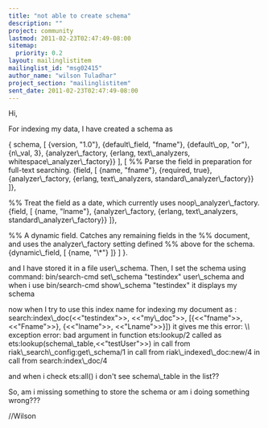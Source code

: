 ```yaml
---
title: "not able to create schema"
description: ""
project: community
lastmod: 2011-02-23T02:47:49-08:00
sitemap:
  priority: 0.2
layout: mailinglistitem
mailinglist_id: "msg02415"
author_name: "wilson Tuladhar"
project_section: "mailinglistitem"
sent_date: 2011-02-23T02:47:49-08:00
---
```



Hi,

For indexing my data, I have created a schema as

{
schema,
[
 {version, "1.0"},
 {default\\_field, "fname"},
 {default\\_op, "or"},
 {n\\_val, 3},
 {analyzer\\_factory, {erlang, text\\_analyzers,
whitespace\\_analyzer\\_factory}}
 ],
 [
 %% Parse the field in preparation for full-text searching.
 {field, [
 {name, "fname"},
 {required, true},
 {analyzer\\_factory, {erlang, text\\_analyzers,
standard\\_analyzer\\_factory}}
 ]},

 %% Treat the field as a date, which currently uses
noop\\_analyzer\\_factory.
 {field, [
 {name, "lname"},
 {analyzer\\_factory, {erlang, text\\_analyzers,
standard\\_analyzer\\_factory}}
 ]},

 %% A dynamic field. Catches any remaining fields in the
 %% document, and uses the analyzer\\_factory setting defined
 %% above for the schema.
 {dynamic\\_field, [
 {name, "\\*"}
 ]}
 ]
}.


and I have stored it in a file user\\_schema.
Then, I set the schema using command:
bin/search-cmd set\\_schema "testindex" user\\_schema
and when i use bin/search-cmd show\\_schema "testindex" it displays my schema

now when I try to use this index name for indexing my document as :
search:index\\_doc(&lt;&lt;"testindex"&gt;&gt;, &lt;&lt;"my\\_doc"&gt;&gt;, [{&lt;&lt;"fname"&gt;&gt;, &lt;&lt;"Fname"&gt;&gt;},
{&lt;&lt;"lname"&gt;&gt;, &lt;&lt;"Lname"&gt;&gt;}])
it gives me this error:
\\*\\* exception error: bad argument
 in function ets:lookup/2
 called as ets:lookup(schema\\_table,&lt;&lt;"testUser"&gt;&gt;)
 in call from riak\\_search\\_config:get\\_schema/1
 in call from riak\\_indexed\\_doc:new/4
 in call from search:index\\_doc/4

and when i check ets:all() i don't see schema\\_table in the list??

So, am i missing something to store the schema or am i doing something
wrong???

//Wilson
